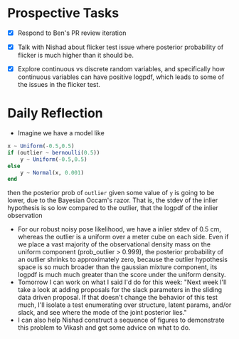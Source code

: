 # Prospective Tasks
* [X] Respond to Ben's PR review iteration
* [X] Talk with Nishad about flicker test issue where posterior probability of
      flicker is much higher than it should be.
* [X] Explore continuous vs discrete random variables, and specifically how
      continuous variables can have positive logpdf, which leads to some of the issues
      in the flicker test.


# Daily Reflection

* Imagine we have a model like

```julia
x ~ Uniform(-0.5,0.5)
if (outlier ~ bernoulli(0.5))
    y ~ Uniform(-0.5,0.5)
else
    y ~ Normal(x, 0.001)
end
```

  then the posterior prob of `outlier` given some value of `y` is going to be
  lower, due to the Bayesian Occam's razor. That is, the stdev of the inlier
  hypothesis is so low compared to the outlier, that the logpdf of the inlier
  observation 
* For our robust noisy pose likelihood, we have a inlier stdev of 0.5 cm,
  whereas the outlier is a uniform over a meter cube on each side. Even if we
  place a vast majority of the observational density mass on the uniform
  component (prob_outlier > 0.999), the posterior probability of an outlier
  shrinks to approximately zero, because the outlier hypothesis space is so
  much broader than the gaussian mixture component, its logpdf is much much
  greater than the score under the uniform density.
* Tomorrow I can work on what I said I'd do for this week: "Next week I'll take
  a look at adding proposals for the slack parameters in the sliding data
  driven proposal. If that doesn't change the behavior of this test much, I'll
  isolate a test enumerating over structure, latent params, and/or slack, and
  see where the mode of the joint posterior lies."
* I can also help Nishad construct a sequence of figures to demonstrate this
  problem to Vikash and get some advice on what to do.
